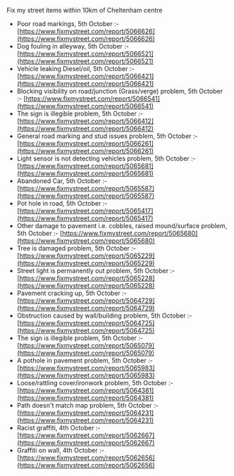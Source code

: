 Fix my street items within 10km of Cheltenham centre

<!-- fix_marker starts -->

- Poor road markings, 5th October :- [https://www.fixmystreet.com/report/5066626](https://www.fixmystreet.com/report/5066626)
- Dog fouling in alleyway, 5th October :- [https://www.fixmystreet.com/report/5066521](https://www.fixmystreet.com/report/5066521)
- Vehicle leaking Diesel/oil, 5th October :- [https://www.fixmystreet.com/report/5066421](https://www.fixmystreet.com/report/5066421)
- Blocking visibility on road/junction (Grass/verge) problem, 5th October :- [https://www.fixmystreet.com/report/5066541](https://www.fixmystreet.com/report/5066541)
- The sign is illegible problem, 5th October :- [https://www.fixmystreet.com/report/5066412](https://www.fixmystreet.com/report/5066412)
- General road marking and stud issues problem, 5th October :- [https://www.fixmystreet.com/report/5066261](https://www.fixmystreet.com/report/5066261)
- Light sensor is not detecting vehicles problem, 5th October :- [https://www.fixmystreet.com/report/5065681](https://www.fixmystreet.com/report/5065681)
- Abandoned Car, 5th October :- [https://www.fixmystreet.com/report/5065587](https://www.fixmystreet.com/report/5065587)
- Pot hole in road, 5th October :- [https://www.fixmystreet.com/report/5065417](https://www.fixmystreet.com/report/5065417)
- Other damage to pavement i.e. cobbles, raised mound/surface problem, 5th October :- [https://www.fixmystreet.com/report/5065680](https://www.fixmystreet.com/report/5065680)
- Tree is damaged problem, 5th October :- [https://www.fixmystreet.com/report/5065229](https://www.fixmystreet.com/report/5065229)
- Street light is permanently out problem, 5th October :- [https://www.fixmystreet.com/report/5065228](https://www.fixmystreet.com/report/5065228)
- Pavement cracking up, 5th October :- [https://www.fixmystreet.com/report/5064729](https://www.fixmystreet.com/report/5064729)
- Obstruction caused by wall/building problem, 5th October :- [https://www.fixmystreet.com/report/5064725](https://www.fixmystreet.com/report/5064725)
- The sign is illegible problem, 5th October :- [https://www.fixmystreet.com/report/5065079](https://www.fixmystreet.com/report/5065079)
- A pothole in pavement problem, 5th October :- [https://www.fixmystreet.com/report/5065983](https://www.fixmystreet.com/report/5065983)
- Loose/rattling cover/ironwork problem, 5th October :- [https://www.fixmystreet.com/report/5064381](https://www.fixmystreet.com/report/5064381)
- Path doesn't match map problem, 5th October :- [https://www.fixmystreet.com/report/5064231](https://www.fixmystreet.com/report/5064231)
- Racist graffiti, 4th October :- [https://www.fixmystreet.com/report/5062667](https://www.fixmystreet.com/report/5062667)
- Graffiti on wall, 4th October :- [https://www.fixmystreet.com/report/5062656](https://www.fixmystreet.com/report/5062656)

<!-- fix_marker ends -->
